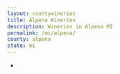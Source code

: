 ```yaml
---
layout: countywineries
title: Alpena Wineries
description: Wineries in Alpena MI
permalink: /mi/alpena/
county: alpena
state: mi
---
```

-
